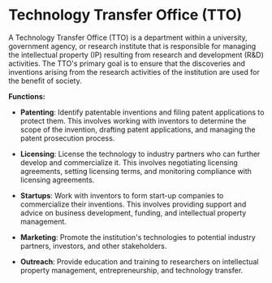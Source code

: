 # Technology Transfer Office (TTO)

A Technology Transfer Office (TTO) is a department within a university, government agency, or research institute that is responsible for managing the intellectual property (IP) resulting from research and development (R&D) activities. The TTO's primary goal is to ensure that the discoveries and inventions arising from the research activities of the institution are used for the benefit of society.

**Functions:**

* **Patenting**: Identify patentable inventions and filing patent applications to protect them. This involves working with inventors to determine the scope of the invention, drafting patent applications, and managing the patent prosecution process.

* **Licensing**: License the technology to industry partners who can further develop and commercialize it. This involves negotiating licensing agreements, setting licensing terms, and monitoring compliance with licensing agreements.

* **Startups**: Work with inventors to form start-up companies to commercialize their inventions. This involves providing support and advice on business development, funding, and intellectual property management.

* **Marketing**: Promote the institution's technologies to potential industry partners, investors, and other stakeholders.

* **Outreach**: Provide education and training to researchers on intellectual property management, entrepreneurship, and technology transfer.
